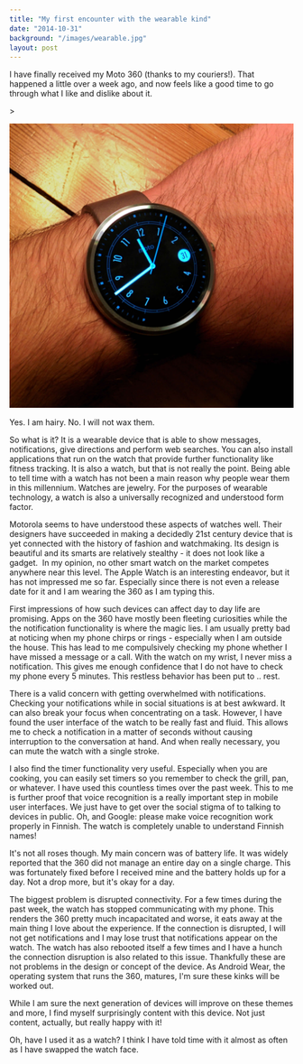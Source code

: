 ```yaml
---
title: "My first encounter with the wearable kind"
date: "2014-10-31"
background: "/images/wearable.jpg"
layout: post
---
```


I have finally received my Moto 360 (thanks to my couriers!). That happened a little over a week ago, and now feels like a good time to go through what I like and dislike about it.

\>

![Yes. I am hairy. No. I will not wax them.](/images/wearable.jpg)

<figcaption>



Yes. I am hairy. No. I will not wax them.





</figcaption>

So what is it? It is a wearable device that is able to show messages, notifications, give directions and perform web searches. You can also install applications that run on the watch that provide further functionality like fitness tracking. It is also a watch, but that is not really the point. Being able to tell time with a watch has not been a main reason why people wear them in this millennium. Watches are jewelry. For the purposes of wearable technology, a watch is also a universally recognized and understood form factor.

Motorola seems to have understood these aspects of watches well. Their designers have succeeded in making a decidedly 21st century device that is yet connected with the history of fashion and watchmaking. Its design is beautiful and its smarts are relatively stealthy - it does not look like a gadget.  In my opinion, no other smart watch on the market competes anywhere near this level. The Apple Watch is an interesting endeavor, but it has not impressed me so far. Especially since there is not even a release date for it and I am wearing the 360 as I am typing this.

First impressions of how such devices can affect day to day life are promising. Apps on the 360 have mostly been fleeting curiosities while the the notification functionality is where the magic lies. I am usually pretty bad at noticing when my phone chirps or rings - especially when I am outside the house. This has lead to me compulsively checking my phone whether I have missed a message or a call. With the watch on my wrist, I never miss a notification. This gives me enough confidence that I do not have to check my phone every 5 minutes. This restless behavior has been put to .. rest.

There is a valid concern with getting overwhelmed with notifications. Checking your notifications while in social situations is at best awkward. It can also break your focus when concentrating on a task. However, I have found the user interface of the watch to be really fast and fluid. This allows me to check a notification in a matter of seconds without causing interruption to the conversation at hand. And when really necessary, you can mute the watch with a single stroke.

I also find the timer functionality very useful. Especially when you are cooking, you can easily set timers so you remember to check the grill, pan, or whatever. I have used this countless times over the past week. This to me is further proof that voice recognition is a really important step in mobile user interfaces. We just have to get over the social stigma of to talking to devices in public. Oh, and Google: please make voice recognition work properly in Finnish. The watch is completely unable to understand Finnish names!

It's not all roses though. My main concern was of battery life. It was widely reported that the 360 did not manage an entire day on a single charge. This was fortunately fixed before I received mine and the battery holds up for a day. Not a drop more, but it's okay for a day.

The biggest problem is disrupted connectivity. For a few times during the past week, the watch has stopped communicating with my phone. This renders the 360 pretty much incapacitated and worse, it eats away at the main thing I love about the experience. If the connection is disrupted, I will not get notifications and I may lose trust that notifications appear on the watch. The watch has also rebooted itself a few times and I have a hunch the connection disruption is also related to this issue. Thankfully these are not problems in the design or concept of the device. As Android Wear, the operating system that runs the 360, matures, I'm sure these kinks will be worked out.

While I am sure the next generation of devices will improve on these themes and more, I find myself surprisingly content with this device. Not just content, actually, but really happy with it!

Oh, have I used it as a watch? I think I have told time with it almost as often as I have swapped the watch face.
